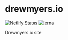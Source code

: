 # drewmyers.io
[![Netlify Status](https://api.netlify.com/api/v1/badges/b5445d90-0de0-41e3-89ea-4c87d82874ab/deploy-status)](https://app.netlify.com/sites/drewmyersio/deploys)
[![lerna](https://img.shields.io/badge/maintained%20with-lerna-cc00ff.svg)](https://lerna.js.org/)  

Drewmyers.io site
